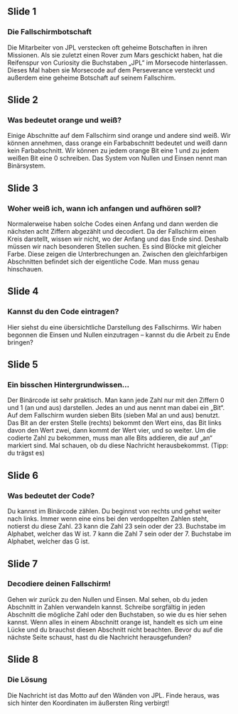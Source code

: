 ## Slide 1
### Die Fallschirmbotschaft
Die Mitarbeiter von JPL verstecken oft geheime Botschaften in ihren Missionen. Als sie zuletzt einen Rover zum Mars geschickt haben, hat die Reifenspur von Curiosity die Buchstaben „JPL“ im Morsecode hinterlassen.
Dieses Mal haben sie Morsecode auf dem Perseverance versteckt und außerdem eine geheime Botschaft auf seinem Fallschirm.

## Slide 2
### Was bedeutet orange und weiß?
Einige Abschnitte auf dem Fallschirm sind orange und andere sind weiß. Wir können annehmen, dass orange ein Farbabschnitt bedeutet und weiß dann kein Farbabschnitt.
Wir können zu jedem orange Bit eine 1 und zu jedem weißen Bit eine 0 schreiben.
Das System von Nullen und Einsen nennt man Binärsystem.

## Slide 3
### Woher weiß ich, wann ich anfangen und aufhören soll?
Normalerweise haben solche Codes einen Anfang und dann werden die nächsten acht Ziffern abgezählt und decodiert.
Da der Fallschirm einen Kreis darstellt, wissen wir nicht, wo der Anfang und das Ende sind. Deshalb müssen wir nach besonderen Stellen suchen. Es sind Blöcke mit gleicher Farbe. Diese zeigen die Unterbrechungen an. 
Zwischen den gleichfarbigen Abschnitten befindet sich der eigentliche Code. Man muss genau hinschauen.

## Slide 4
### Kannst du den Code eintragen?
Hier siehst du eine übersichtliche Darstellung des Fallschirms.
Wir haben begonnen die Einsen und Nullen einzutragen – kannst du die Arbeit zu Ende bringen?

## Slide 5
### Ein bisschen Hintergrundwissen…
Der Binärcode ist sehr praktisch. Man kann jede Zahl nur mit den Ziffern 0 und 1 (an und aus) darstellen. 
Jedes an und aus nennt man dabei ein „Bit“. Auf dem Fallschirm wurden sieben Bits (sieben Mal an und aus) benutzt.
Das Bit an der ersten Stelle (rechts) bekommt den Wert eins, das Bit links davon den Wert zwei, dann kommt der Wert vier, und so weiter. Um die codierte Zahl zu bekommen, muss man alle Bits addieren, die auf „an“ markiert sind.
Mal schauen, ob du diese Nachricht herausbekommst. (Tipp: du trägst es)

## Slide 6
### Was bedeutet der Code?
Du kannst im Binärcode zählen.
Du beginnst von rechts und gehst weiter nach links. Immer wenn eine eins bei den verdoppelten Zahlen steht, notierst du diese Zahl.
23 kann die Zahl 23 sein oder der 23. Buchstabe im Alphabet, welcher das W ist.
7 kann die Zahl 7 sein oder der 7. Buchstabe im Alphabet, welcher das G ist.

## Slide 7
### Decodiere deinen Fallschirm!
Gehen wir zurück zu den Nullen und Einsen. Mal sehen, ob du jeden Abschnitt in Zahlen verwandeln kannst.
Schreibe sorgfältig in jeden Abschnitt die mögliche Zahl oder den Buchstaben, so wie du es hier sehen kannst. 
Wenn alles in einem Abschnitt orange ist, handelt es sich um eine Lücke und du brauchst diesen Abschnitt nicht beachten.
Bevor du auf die nächste Seite schaust, hast du die Nachricht herausgefunden?

## Slide 8
### Die Lösung
Die Nachricht ist das Motto auf den Wänden von JPL.
Finde heraus, was sich hinter den Koordinaten im äußersten Ring verbirgt!
